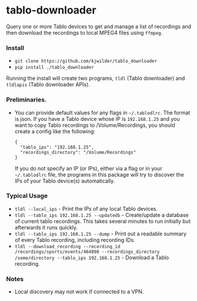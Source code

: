 # tablo-downloader
Query one or more Tablo devices to get and manage a list of recordings and
then download the recordings to local MPEG4 files using `ffmpeg`.

### Install
- `git clone https://github.com/kjwilder/tablo_downloader`
- `pip install ./tablo_downloader`

Running the install will create two programs, `tldl` (Tablo downloader) and
`tldlapis` (Tablo downloader APIs).

### Preliminaries.
- You can provide default values for any flags in `~/.tablodlrc`. The format is
  json. If you have a Tablo device whose IP is `192.168.1.25` and you want to
  copy Tablo recordings to /Volume/Recordings, you should create a config
  like the following:
  ```
  {
    "tablo_ips": "192.168.1.25",
    "recordings_directory": "/Volume/Recordings"
  }
  ```
  If you do not specify an IP (or IPs), either via a flag or in your
  `~/.tablodlrc` file, the programs in this package will try to discover the
  IPs of your Tablo device(s) automatically.

### Typical Usage
- `tldl --local_ips` - Print the IPs of any local Tablo devices.
- `tldl --tablo_ips 192.168.1.25 --updatedb` - Create/update a database of
  current tablo recordings. This takes several minutes to run initially
  but afterwards it runs quickly.
- `tldl --tablo_ips 192.168.1.25 --dump` - Print out a readable summary of
  every Tablo recording, including recording IDs.
- `tldl --download_recording --recording_id /recordings/sports/events/464898
  --recordings_directory /some/directory --tablo_ips 192.168.1.25` - Download a
  Tablo recording.

### Notes
- Local discovery may not work if connected to a VPN.

